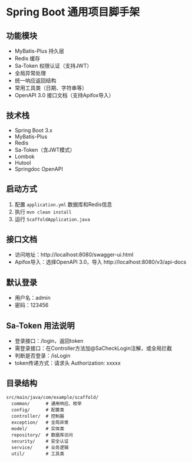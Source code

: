 # Spring Boot 通用项目脚手架

## 功能模块
- MyBatis-Plus 持久层
- Redis 缓存
- Sa-Token 权限认证（支持JWT）
- 全局异常处理
- 统一响应返回结构
- 常用工具类（日期、字符串等）
- OpenAPI 3.0 接口文档（支持Apifox导入）

## 技术栈
- Spring Boot 3.x
- MyBatis-Plus
- Redis
- Sa-Token（含JWT模式）
- Lombok
- Hutool
- Springdoc OpenAPI

## 启动方式
1. 配置 `application.yml` 数据库和Redis信息
2. 执行 `mvn clean install`
3. 运行 `ScaffoldApplication.java`

## 接口文档
- 访问地址：http://localhost:8080/swagger-ui.html
- Apifox导入：选择OpenAPI 3.0，导入 http://localhost:8080/v3/api-docs

## 默认登录
- 用户名：admin
- 密码：123456

## Sa-Token 用法说明
- 登录接口：/login，返回token
- 需登录接口：在Controller方法加@SaCheckLogin注解，或全局拦截
- 判断是否登录：/isLogin
- token传递方式：请求头 Authorization: xxxxx

## 目录结构
```
src/main/java/com/example/scaffold/
  common/      # 通用响应、枚举
  config/      # 配置类
  controller/  # 控制器
  exception/   # 全局异常
  model/       # 实体类
  repository/  # 数据库访问
  security/    # 安全认证
  service/     # 业务逻辑
  util/        # 工具类
``` 